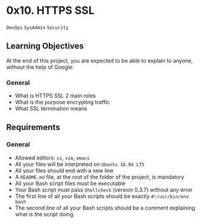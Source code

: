 # 0x10. HTTPS SSL
`DevOps` `SysAdmin` `Security`

## Learning Objectives
At the end of this project, you are expected to be able to explain to anyone, without the help of Google:

### General
- What is HTTPS SSL 2 main roles
- What is the purpose encrypting traffic
- What SSL termination means

## Requirements
### General
- Allowed editors: `vi`, `vim`, `emacs`
- All your files will be interpreted on `Ubuntu 16.04 LTS`
- All your files should end with a new line
- A `README.md` file, at the root of the folder of the project, is mandatory
- All your Bash script files must be executable
- Your Bash script must pass `Shellcheck` (version 0.3.7) without any error
- The first line of all your Bash scripts should be exactly `#!/usr/bin/env bash`
- The second line of all your Bash scripts should be a comment explaining what is the script doing
